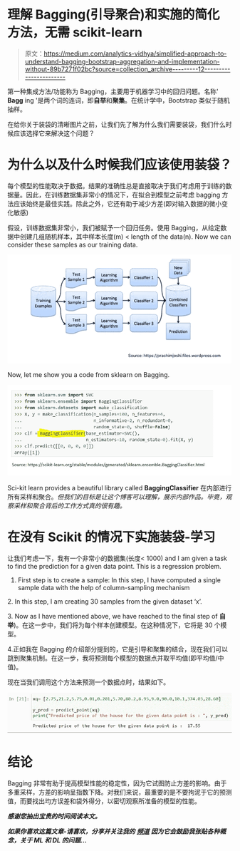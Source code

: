 # 理解 Bagging(引导聚合)和实施的简化方法，无需 scikit-learn

> 原文：<https://medium.com/analytics-vidhya/simplified-approach-to-understand-bagging-bootstrap-aggregation-and-implementation-without-89b7271f02bc?source=collection_archive---------12----------------------->

第一种集成方法/功能称为 Bagging，主要用于机器学习中的回归问题。名称' **Bagg** ing '是两个词的连词，即**自举**和**聚集**。在统计学中，Bootstrap 类似于随机抽样。

在给你关于装袋的清晰图片之前，让我们先了解为什么我们需要装袋，我们什么时候应该选择它来解决这个问题？

# 为什么以及什么时候我们应该使用装袋？

每个模型的性能取决于数据。结果的准确性总是直接取决于我们考虑用于训练的数据量。因此，在训练数据集非常小的情况下，在拟合到模型之前考虑 bagging 方法应该始终是最佳实践。除此之外，它还有助于减少方差(即对输入数据的微小变化敏感)

假设，训练数据集非常小，我们被赋予一个回归任务。使用 Bagging，从给定数据中创建几组随机样本，其中样本长度(m) < length of the data(n). Now we can consider these samples as our training data.

![](img/edb3aae486dbab9314043cea9bf97e39.png)

Now, let me show you a code from sklearn on Bagging.

![](img/d2592e70c8246d6512767a4074559864.png)

Sci-kit learn provides a beautiful library called **BaggingClassifier** 在内部进行所有采样和聚合。*但我们的目标是让这个博客可以理解，展示内部作品。毕竟，观察采样和聚合背后的工作方式真的很有趣。*

# **在没有 Scikit 的情况下实施装袋-学习**

让我们考虑一下，我有一个非常小的数据集(长度< 1000) and I am given a task to find the prediction for a given data point. This is a regression problem.

1.  First step is to create a sample: In this step, I have computed a single sample data with the help of column-sampling mechanism

2\. In this step, I am creating 30 samples from the given dataset ‘x’.

3\. Now as I have mentioned above, we have reached to the final step of **自举**)。在这一步中，我们将为每个样本创建模型。在这种情况下，它将是 30 个模型。

4.正如我在 Bagging 的介绍部分提到的，它是引导和聚集的结合，现在我们可以跳到聚集机制。在这一步，我将预测每个模型的数据点并取平均值(即平均值/中值)。

现在当我们调用这个方法来预测一个数据点时，结果如下。

![](img/76ed3062ba848ed455d73aa6f986eff3.png)

# 结论

Bagging 非常有助于提高模型性能的稳定性，因为它试图防止方差的影响。由于多重采样，方差的影响呈指数下降。对我们来说，最重要的是不要拘泥于它的预测值，而要找出均方误差和袋外得分，以密切观察所准备的模型的性能。

***感谢您抽出宝贵的时间阅读本文。***

***如果你喜欢这篇文章-请喜欢，分享并关注我的*** [***频道***](http://sibanisankar.medium.com) ***因为它会鼓励我张贴各种概念，关于 ML 和 DL 的问题…***